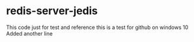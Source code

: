 # redis-server-jedis
This code just for test and reference
this is a test for github on windows 10
Added another line
